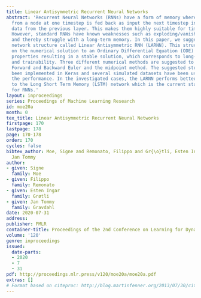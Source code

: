 ```yaml
---
title: Linear Antisymmetric Recurrent Neural Networks
abstract: 'Recurrent Neural Networks (RNNs) have a form of memory where the output
  from a node at one timestep is fed back as input the next timestep in addition to
  data from the previous layer. This makes them highly suitable for timeseries analysis.
  However, standard RNNs have known weaknesses such as exploding/vanishing gradient
  and thereby struggle with a long-term memory. In this paper, we suggest a new recurrent
  network structure called Linear Antisymmetric RNN (LARNN). This structure is based
  on the numerical solution to an Ordinary Differential Equation (ODE) with stability
  properties resulting in a stable solution, which corresponds to long-term memory
  and trainability. Three different numerical methods are suggested to solve the ODE:
  Forward and Backward Euler and the midpoint method. The suggested structure has
  been implemented in Keras and several simulated datasets have been used to evaluate
  the performance. In the investigated cases, the LARNN performs better or similar
  to the Long Short Term Memory (LSTM) network which is the current state of the art
  for RNNs.'
layout: inproceedings
series: Proceedings of Machine Learning Research
id: moe20a
month: 0
tex_title: Linear Antisymmetric Recurrent Neural Networks
firstpage: 170
lastpage: 178
page: 170-178
order: 170
cycles: false
bibtex_author: Moe, Signe and Remonato, Filippo and Gr{\o}tli, Esten Ingar and Gravdahl,
  Jan Tommy
author:
- given: Signe
  family: Moe
- given: Filippo
  family: Remonato
- given: Esten Ingar
  family: Grøtli
- given: Jan Tommy
  family: Gravdahl
date: 2020-07-31
address: 
publisher: PMLR
container-title: Proceedings of the 2nd Conference on Learning for Dynamics and Control
volume: '120'
genre: inproceedings
issued:
  date-parts:
  - 2020
  - 7
  - 31
pdf: http://proceedings.mlr.press/v120/moe20a/moe20a.pdf
extras: []
# Format based on citeproc: http://blog.martinfenner.org/2013/07/30/citeproc-yaml-for-bibliographies/
---
```

